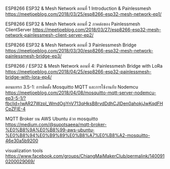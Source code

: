 ESP8266 ESP32 & Mesh Network ตอนที่ 1 Introduction & Painlessmesh
https://meetjoeblog.com/2018/03/25/esp8266-esp32-mesh-network-ep1/

ESP8266 ESP32 & Mesh Network ตอนที่ 2 ภาคต่อของ Painlessmesh ClientServer
https://meetjoeblog.com/2018/03/27/esp8266-esp32-mesh-network-painlessmesh-client-server-ep2/

ESP8266 ESP32 & Mesh Network ตอนที่ 3 Painlessmesh Bridge
https://meetjoeblog.com/2018/03/30/esp8266-esp32-mesh-network-painlessmesh-bridge-ep3/

ESP8266 / ESP32 & Mesh Network ตอนที่ 4: Painlessmesh Bridge with LoRa
https://meetjoeblog.com/2018/04/25/esp8266-esp32-painlessmesh-bridge-with-lora-ep4/

ตอนแทรก 3.5-1: การติดตั้ง Mosquitto MQTT และการใช้งานกับ Nodemcu
https://meetjoeblog.com/2018/04/08/mosquitto-mqtt-server-nodemcu-ep3-5-1/?fbclid=IwAR27WzpI_WmdOgYnV713qHksB8rvdDdhCJIDen0ahokjJwKqdFHCpZFIE-4

MQTT Broker บน AWS Ubuntu ด้วย mosquitto
https://medium.com/@supotsaeea/mqtt-broker-%E0%B8%9A%E0%B8%99-aws-ubuntu-%E0%B8%94%E0%B9%89%E0%B8%A7%E0%B8%A2-mosquitto-46e30a5b9200

visualization tools
https://www.facebook.com/groups/ChiangMaiMakerClub/permalink/1400910200029069/